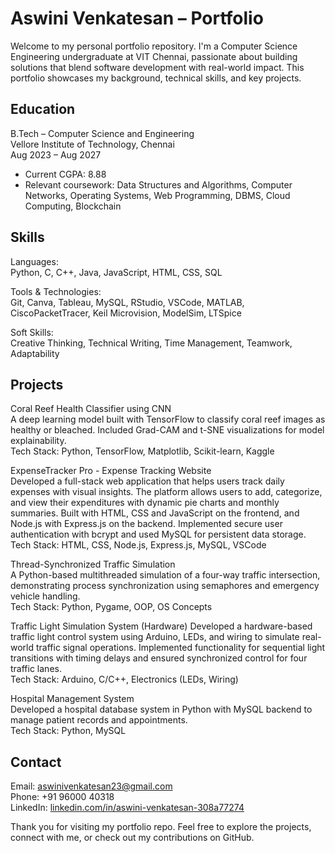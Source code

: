 # Aswini Venkatesan – Portfolio

Welcome to my personal portfolio repository. I'm a Computer Science Engineering undergraduate at VIT Chennai, passionate about building solutions that blend software development with real-world impact. This portfolio showcases my background, technical skills, and key projects.

## Education

B.Tech – Computer Science and Engineering  
Vellore Institute of Technology, Chennai  
Aug 2023 – Aug 2027  
- Current CGPA: 8.88
- Relevant coursework: Data Structures and Algorithms, Computer Networks, Operating Systems, Web Programming, DBMS, Cloud Computing, Blockchain

## Skills

Languages:  
Python, C, C++, Java, JavaScript, HTML, CSS, SQL

Tools & Technologies:  
Git, Canva, Tableau, MySQL, RStudio, VSCode, MATLAB, CiscoPacketTracer, Keil Microvision, ModelSim, LTSpice

Soft Skills:  
Creative Thinking, Technical Writing, Time Management, Teamwork, Adaptability

## Projects

Coral Reef Health Classifier using CNN  
A deep learning model built with TensorFlow to classify coral reef images as healthy or bleached. Included Grad-CAM and t-SNE visualizations for model explainability.  
Tech Stack: Python, TensorFlow, Matplotlib, Scikit-learn, Kaggle

ExpenseTracker Pro - Expense Tracking Website  
Developed a full-stack web application that helps users track daily expenses with visual insights. The platform allows users to add, categorize, and view their expenditures with dynamic pie charts and monthly summaries. Built with HTML, CSS and JavaScript on the frontend, and Node.js with Express.js on the backend. Implemented secure user authentication with bcrypt and used MySQL for persistent data storage.  
Tech Stack: HTML, CSS, Node.js, Express.js, MySQL, VSCode

Thread-Synchronized Traffic Simulation  
A Python-based multithreaded simulation of a four-way traffic intersection, demonstrating process synchronization using semaphores and emergency vehicle handling.  
Tech Stack: Python, Pygame, OOP, OS Concepts

Traffic Light Simulation System (Hardware) 
Developed a hardware-based traffic light control system using Arduino, LEDs, and wiring to simulate real-world traffic signal operations. Implemented functionality for sequential light transitions with timing delays and ensured synchronized control for four traffic lanes.  
Tech Stack: Arduino, C/C++, Electronics (LEDs, Wiring)

Hospital Management System  
Developed a hospital database system in Python with MySQL backend to manage patient records and appointments.  
Tech Stack: Python, MySQL

## Contact

Email: aswinivenkatesan23@gmail.com  
Phone: +91 96000 40318  
LinkedIn: [linkedin.com/in/aswini-venkatesan-308a77274](https://www.linkedin.com/in/aswini-venkatesan-308a77274)

Thank you for visiting my portfolio repo. Feel free to explore the projects, connect with me, or check out my contributions on GitHub.
